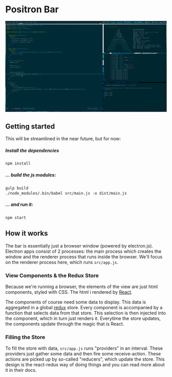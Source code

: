 # Positron Bar

![Screenshot](./docs/screenshots/april.png)

## Getting started

This will be streamlined in the near future, but for now:

##### Install the dependencies

```bash
npm install
```

##### ... build the js modules:

```
gulp build
./node_modules/.bin/babel src/main.js -o dist/main.js
```

##### ... and run it:

```
npm start
```

## How it works

The bar is essentially just a browser window (powered by electron.js).
Electron apps consist of 2 processes: the main process which creates the window and the renderer process that runs inside the browser.
We'll focus on the renderer process here, which runs `src/app.js`.

### View Components & the Redux Store

Because we're running a browser, the elements of the view are just html components, styled with CSS.
The html i rendered by [React](https://facebook.github.io/react/index.html).

The components of course need some data to display.
This data is aggregated in a global [redux](http://redux.js.org/docs/introduction/index.html) store.
Every component is accompanied by a function that selects data from that store.
This selection is then injected into the component, which in turn just renders it.
Everytime the store updates, the components update through the magic that is React.

### Filling the Store

To fill the store with data, `src/app.js` runs "providers" in an interval.
These providers just gather some data and then fire some receive-action.
These actions are picked up by so-called "reducers", which update the store.
This design is the react-redux way of doing things and you can read more about it in their docs.


